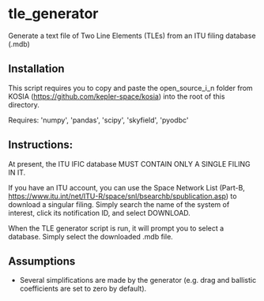 # tle_generator
Generate a text file of Two Line Elements (TLEs) from an ITU filing database (.mdb)

## Installation
This script requires you to copy and paste the open_source_i_n folder from KOSIA (https://github.com/kepler-space/kosia) into the root of this directory.

Requires: 'numpy', 'pandas', 'scipy', 'skyfield', 'pyodbc'

## Instructions:
At present, the ITU IFIC database MUST CONTAIN ONLY A SINGLE FILING IN IT. 

If you have an ITU account, you can use the Space Network List (Part-B, https://www.itu.int/net/ITU-R/space/snl/bsearchb/spublication.asp) to download a singular filing. Simply search the name of the system of interest, click its notification ID, and select DOWNLOAD. 

When the TLE generator script is run, it will prompt you to select a database. Simply select the downloaded .mdb file.

## Assumptions
- Several simplifications are made by the generator (e.g. drag and ballistic coefficients are set to zero by default). 
